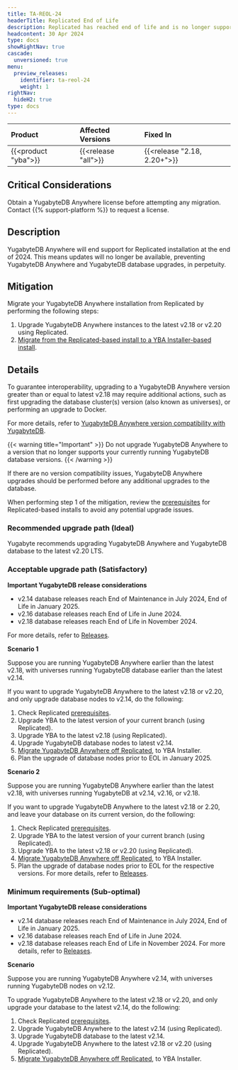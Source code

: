 ```yaml
---
title: TA-REOL-24
headerTitle: Replicated End of Life
description: Replicated has reached end of life and is no longer supported, requiring migration to YugabyteDB Anywhere for continued support and updates.
headcontent: 30 Apr 2024
type: docs
showRightNav: true
cascade:
  unversioned: true
menu:
  preview_releases:
    identifier: ta-reol-24
    weight: 1
rightNav:
  hideH2: true
type: docs
---
```


|          Product           |  Affected Versions   | Fixed In |
| :------------------------- | :------------------ | :------- |
| {{<product "yba">}}  | {{<release "all">}} | {{<release "2.18, 2.20+">}}      |

## Critical Considerations

Obtain a YugabyteDB Anywhere license before attempting any migration. Contact {{% support-platform %}} to request a license.

## Description

YugabyteDB Anywhere will end support for Replicated installation at the end of 2024.
This means updates will no longer be available, preventing YugabyteDB Anywhere and YugabyteDB database upgrades, in perpetuity.

## Mitigation

Migrate your YugabyteDB Anywhere installation from Replicated by performing the following steps:

1. Upgrade YugabyteDB Anywhere instances to the latest v2.18 or v2.20 using Replicated.
1. [Migrate from the Replicated-based install to a YBA Installer-based install](../../../yugabyte-platform/install-yugabyte-platform/migrate-replicated/).

## Details

To guarantee interoperability, upgrading to a YugabyteDB Anywhere version greater than or equal to latest v2.18 may require additional actions, such as first upgrading the database cluster(s) version (also known as universes), or performing an upgrade to Docker.

For more details, refer to [YugabyteDB Anywhere version compatibility with YugabyteDB](../../../releases/yba-releases/#compatibility-with-yugabytedb).

{{< warning title="Important" >}}
Do not upgrade YugabyteDB Anywhere to a version that no longer supports your currently running YugabyteDB database versions.
{{< /warning >}}

If there are no version compatibility issues, YugabyteDB Anywhere upgrades should be performed before any additional upgrades to the database.

When performing step 1 of the mitigation, review the [prerequisites](../../../yugabyte-platform/prepare/server-yba/) for Replicated-based installs to avoid any potential upgrade issues.

### Recommended upgrade path (Ideal)

Yugabyte recommends upgrading YugabyteDB Anywhere and YugabyteDB database to the latest v2.20 LTS.

### Acceptable upgrade path (Satisfactory)

**Important YugabyteDB release considerations**

- v2.14 database releases reach End of Maintenance in July 2024, End of Life in January 2025.
- v2.16 database releases reach End of Life in June 2024.
- v2.18 database releases reach End of Life in November 2024.

For more details, refer to [Releases](../../ybdb-releases/#releases).

**Scenario 1**

Suppose you are running YugabyteDB Anywhere earlier than the latest v2.18, with universes running YugabyteDB database earlier than the latest v2.14.

If you want to upgrade YugabyteDB Anywhere to the latest v2.18 or v2.20, and only upgrade database nodes to v2.14, do the following:

1. Check Replicated [prerequisites](../../../yugabyte-platform/prepare/server-yba/).
1. Upgrade YBA to the latest version of your current branch (using Replicated).
1. Upgrade YBA to the latest v2.18 (using Replicated).
1. Upgrade YugabyteDB database nodes to latest v2.14.
1. [Migrate YugabyteDB Anywhere off Replicated](../../../yugabyte-platform/install-yugabyte-platform/migrate-replicated/), to YBA Installer.
1. Plan the upgrade of database nodes prior to EOL in January 2025.

**Scenario 2**

Suppose you are running YugabyteDB Anywhere earlier than the latest v2.18, with universes running YugabyteDB at v2.14, v2.16, or v2.18.

If you want to upgrade YugabyteDB Anywhere to the latest v2.18 or 2.20, and leave your database on its current version, do the following:

1. Check Replicated [prerequisites](../../../yugabyte-platform/prepare/server-yba/).
1. Upgrade YBA to the latest version of your current branch (using Replicated).
1. Upgrade YBA to the latest v2.18 or v2.20 (using Replicated).
1. [Migrate YugabyteDB Anywhere off Replicated](../../../yugabyte-platform/install-yugabyte-platform/migrate-replicated/), to YBA Installer.
1. Plan the upgrade of database nodes prior to EOL for the respective versions. For more details, refer to [Releases](../../ybdb-releases/#releases).

### Minimum requirements (Sub-optimal)

**Important YugabyteDB release considerations**

- v2.14 database releases reach End of Maintenance in July 2024, End of Life in January 2025.
- v2.16 database releases reach End of Life in June 2024.
- v2.18 database releases reach End of Life in November 2024.
For more details, refer to [Releases](../../ybdb-releases/#releases).

**Scenario**

Suppose you are running YugabyteDB Anywhere v2.14, with universes running YugabyteDB nodes on v2.12.

To upgrade YugabyteDB Anywhere to the latest v2.18 or v2.20, and only upgrade your database to the latest v2.14, do the following:

1. Check Replicated [prerequisites](../../../yugabyte-platform/prepare/server-yba/).
1. Upgrade YugabyteDB Anywhere to the latest v2.14 (using Replicated).
1. Upgrade YugabyteDB database to the latest v2.14.
1. Upgrade YugabyteDB Anywhere to the latest v2.18 or v2.20 (using Replicated).
1. [Migrate YugabyteDB Anywhere off Replicated](../../../yugabyte-platform/install-yugabyte-platform/migrate-replicated/), to YBA Installer.
